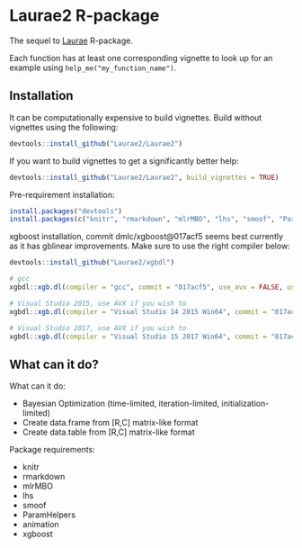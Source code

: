 # Laurae2 R-package

The sequel to [Laurae](https://github.com/Laurae2/Laurae) R-package.

Each function has at least one corresponding vignette to look up for an example using `help_me("my_function_name")`.

## Installation

It can be computationally expensive to build vignettes. Build without vignettes using the following:

```r
devtools::install_github("Laurae2/Laurae2")
```

If you want to build vignettes to get a significantly better help:

```r
devtools::install_github("Laurae2/Laurae2", build_vignettes = TRUE)
```

Pre-requirement installation:

```r
install.packages("devtools")
install.packages(c("knitr", "rmarkdown", "mlrMBO", "lhs", "smoof", "ParamHelpers", "animation"))
```

xgboost installation, commit dmlc/xgboost@017acf5 seems best currently as it has gblinear improvements. Make sure to use the right compiler below:

```r
devtools::install_github("Laurae2/xgbdl")

# gcc
xgbdl::xgb.dl(compiler = "gcc", commit = "017acf5", use_avx = FALSE, use_gpu = FALSE)

# Visual Studio 2015, use AVX if you wish to
xgbdl::xgb.dl(compiler = "Visual Studio 14 2015 Win64", commit = "017acf5", use_avx = FALSE, use_gpu = FALSE)

# Visual Studio 2017, use AVX if you wish to
xgbdl::xgb.dl(compiler = "Visual Studio 15 2017 Win64", commit = "017acf5", use_avx = FALSE, use_gpu = FALSE)
```

## What can it do?

What can it do:

* Bayesian Optimization (time-limited, iteration-limited, initialization-limited)
* Create data.frame from [R,C] matrix-like format
* Create data.table from [R,C] matrix-like format

Package requirements:

* knitr
* rmarkdown
* mlrMBO
* lhs
* smoof
* ParamHelpers
* animation
* xgboost
